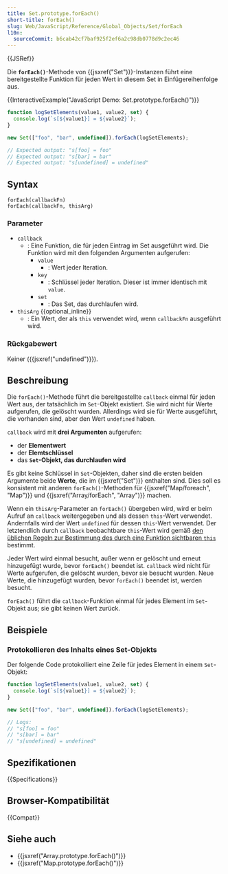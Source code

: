```yaml
---
title: Set.prototype.forEach()
short-title: forEach()
slug: Web/JavaScript/Reference/Global_Objects/Set/forEach
l10n:
  sourceCommit: b6cab42cf7baf925f2ef6a2c98db0778d9c2ec46
---
```


{{JSRef}}

Die **`forEach()`**-Methode von {{jsxref("Set")}}-Instanzen führt eine bereitgestellte Funktion für jeden Wert in diesem Set in Einfügereihenfolge aus.

{{InteractiveExample("JavaScript Demo: Set.prototype.forEach()")}}

```js interactive-example
function logSetElements(value1, value2, set) {
  console.log(`s[${value1}] = ${value2}`);
}

new Set(["foo", "bar", undefined]).forEach(logSetElements);

// Expected output: "s[foo] = foo"
// Expected output: "s[bar] = bar"
// Expected output: "s[undefined] = undefined"
```

## Syntax

```js-nolint
forEach(callbackFn)
forEach(callbackFn, thisArg)
```

### Parameter

- `callback`
  - : Eine Funktion, die für jeden Eintrag im Set ausgeführt wird. Die Funktion wird mit den folgenden Argumenten aufgerufen:
    - `value`
      - : Wert jeder Iteration.
    - `key`
      - : Schlüssel jeder Iteration. Dieser ist immer identisch mit `value`.
    - `set`
      - : Das Set, das durchlaufen wird.
- `thisArg` {{optional_inline}}
  - : Ein Wert, der als `this` verwendet wird, wenn `callbackFn` ausgeführt wird.

### Rückgabewert

Keiner ({{jsxref("undefined")}}).

## Beschreibung

Die `forEach()`-Methode führt die bereitgestellte
`callback` einmal für jeden Wert aus, der tatsächlich im
`Set`-Objekt existiert. Sie wird nicht für Werte aufgerufen, die gelöscht wurden. Allerdings
wird sie für Werte ausgeführt, die vorhanden sind, aber den Wert `undefined` haben.

`callback` wird mit **drei Argumenten** aufgerufen:

- der **Elementwert**
- der **Elemtschlüssel**
- das **`Set`-Objekt, das durchlaufen wird**

Es gibt keine Schlüssel in `Set`-Objekten, daher sind die ersten beiden Argumente
beide **Werte**, die im {{jsxref("Set")}} enthalten sind. Dies soll es
konsistent mit anderen `forEach()`-Methoden für {{jsxref("Map/foreach", "Map")}} und {{jsxref("Array/forEach", "Array")}} machen.

Wenn ein `thisArg`-Parameter an `forEach()` übergeben wird,
wird er beim Aufruf an `callback` weitergegeben und als
dessen `this`-Wert verwendet. Andernfalls wird der Wert `undefined` für
dessen `this`-Wert verwendet. Der letztendlich durch
`callback` beobachtbare `this`-Wert wird gemäß
[den üblichen Regeln zur Bestimmung des durch eine Funktion sichtbaren `this`](/de/docs/Web/JavaScript/Reference/Operators/this) bestimmt.

Jeder Wert wird einmal besucht, außer wenn er gelöscht und erneut hinzugefügt wurde, bevor
`forEach()` beendet ist. `callback` wird nicht für
Werte aufgerufen, die gelöscht wurden, bevor sie besucht wurden. Neue Werte, die hinzugefügt wurden, bevor `forEach()` beendet ist, werden besucht.

`forEach()` führt die `callback`-Funktion einmal für
jedes Element im `Set`-Objekt aus; sie gibt keinen Wert zurück.

## Beispiele

### Protokollieren des Inhalts eines Set-Objekts

Der folgende Code protokolliert eine Zeile für jedes Element in einem `Set`-Objekt:

```js
function logSetElements(value1, value2, set) {
  console.log(`s[${value1}] = ${value2}`);
}

new Set(["foo", "bar", undefined]).forEach(logSetElements);

// Logs:
// "s[foo] = foo"
// "s[bar] = bar"
// "s[undefined] = undefined"
```

## Spezifikationen

{{Specifications}}

## Browser-Kompatibilität

{{Compat}}

## Siehe auch

- {{jsxref("Array.prototype.forEach()")}}
- {{jsxref("Map.prototype.forEach()")}}
